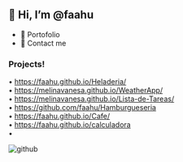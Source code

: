 ##  👋 Hi, I’m @faahu
- 👀 Portofolio
- 🌱 Contact me 
### Projects!
• https://faahu.github.io/Heladeria/ <br>
• https://melinavanesa.github.io/WeatherApp/ <br>
• https://melinavanesa.github.io/Lista-de-Tareas/ <br>
• https://github.com/faahu/Hamburgueseria <br>
• https://faahu.github.io/Cafe/ <br>
• https://faahu.github.io/calculadora <br>
•
<!---
faaju/faaju is a ✨ special ✨ repository because its `README.md` (this file) appears on your GitHub profile.
You can click the Preview link to take a look at your changes.
--->

<!--- [<Badge Name>](https://img.shields.io/badge/<Badge Text>-<Background Color>?style=for-the-badge&logo=<Icon Name>&logoColor=<Logo Color>)
![github](https://img.shields.io/badge/GitHub-000000?style=for-the-badge&logo=GitHub&logoColor=white)]

--->
![github](https://img.shields.io/badge/GitHub-000000?style=for-the-badge&logo=GitHub&logoColor=white)

